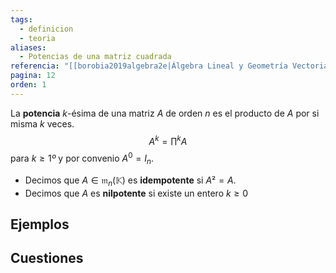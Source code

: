 ```yaml
---
tags:
  - definicion
  - teoria
aliases:
  - Potencias de una matriz cuadrada
referencia: "[[borobia2019algebra2e|Álgebra Lineal y Geometría Vectorial (2a ed)]]"
pagina: 12
orden: 1
---
```

La **potencia** $k$-ésima de una matriz $A$ de orden $n$ es el producto de $A$ por si misma $k$ veces.
$$
A^k = \prod^k A
$$
para $k \geq 1º$ y por convenio $A^0 = I_n$.

- Decimos que $A \in \mathfrak{m}_n(\mathbb{K})$ es **idempotente** si $A² = A$.
- Decimos que $A$ es **nilpotente** si existe un entero $k \geq 0$

## Ejemplos

## Cuestiones
